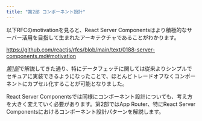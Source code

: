 ```yaml
---
title: "第2部 コンポーネント設計"
---
```


以下RFCのmotivationを見ると、React Server Componentsはより積極的なサーバー活用を目指して生まれたアーキテクチャであることがわかります。

https://github.com/reactjs/rfcs/blob/main/text/0188-server-components.md#motivation

[_第1部_](part_1)で解説してきた通り、特にデータフェッチに関しては従来よりシンプルでセキュアに実装できるようになったことで、ほとんどトレードオフなくコンポーネントにカプセル化することが可能となりました。

React Server Componentsでは同様にコンポーネント設計についても、考え方を大きく変えていく必要があります。第2部ではApp Router、特にReact Server Componentsにおけるコンポーネント設計パターンを解説します。
